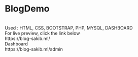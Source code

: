 # BlogDemo
<br>
Used : HTML, CSS, BOOTSTRAP, PHP, MYSQL, DASHBOARD
<br>
For live preview, click the link below
<br>
https://blog-sakib.ml/
<br>
Dashboard
<br>
https://blog-sakib.ml/admin
